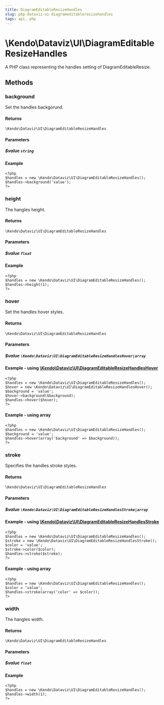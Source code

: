 ```yaml
---
title: DiagramEditableResizeHandles
slug: php-dataviz-ui-diagrameditableresizehandles
tags: api, php
---
```


# \Kendo\Dataviz\UI\DiagramEditableResizeHandles

A PHP class representing the handles setting of DiagramEditableResize.


## Methods

### background
Set the handles backgorund.

#### Returns
`\Kendo\Dataviz\UI\DiagramEditableResizeHandles`

#### Parameters

##### $value `string`



#### Example 
    <?php
    $handles = new \Kendo\Dataviz\UI\DiagramEditableResizeHandles();
    $handles->background('value');
    ?>

### height
The hangles height.

#### Returns
`\Kendo\Dataviz\UI\DiagramEditableResizeHandles`

#### Parameters

##### $value `float`



#### Example 
    <?php
    $handles = new \Kendo\Dataviz\UI\DiagramEditableResizeHandles();
    $handles->height(1);
    ?>

### hover

Set the handles hover styles.

#### Returns
`\Kendo\Dataviz\UI\DiagramEditableResizeHandles`

#### Parameters

##### $value `\Kendo\Dataviz\UI\DiagramEditableResizeHandlesHover|array`


#### Example - using [\Kendo\Dataviz\UI\DiagramEditableResizeHandlesHover](/kendo-ui/api/wrappers/php/Kendo/Dataviz/UI/DiagramEditableResizeHandlesHover)
    <?php
    $handles = new \Kendo\Dataviz\UI\DiagramEditableResizeHandles();
    $hover = new \Kendo\Dataviz\UI\DiagramEditableResizeHandlesHover();
    $background = 'value';
    $hover->background($background);
    $handles->hover($hover);
    ?>

#### Example - using array

    <?php
    $handles = new \Kendo\Dataviz\UI\DiagramEditableResizeHandles();
    $background = 'value';
    $handles->hover(array('background' => $background));
    ?>

### stroke

Specifies the handles stroke styles.

#### Returns
`\Kendo\Dataviz\UI\DiagramEditableResizeHandles`

#### Parameters

##### $value `\Kendo\Dataviz\UI\DiagramEditableResizeHandlesStroke|array`


#### Example - using [\Kendo\Dataviz\UI\DiagramEditableResizeHandlesStroke](/kendo-ui/api/wrappers/php/Kendo/Dataviz/UI/DiagramEditableResizeHandlesStroke)
    <?php
    $handles = new \Kendo\Dataviz\UI\DiagramEditableResizeHandles();
    $stroke = new \Kendo\Dataviz\UI\DiagramEditableResizeHandlesStroke();
    $color = 'value';
    $stroke->color($color);
    $handles->stroke($stroke);
    ?>

#### Example - using array

    <?php
    $handles = new \Kendo\Dataviz\UI\DiagramEditableResizeHandles();
    $color = 'value';
    $handles->stroke(array('color' => $color));
    ?>

### width
The hangles width.

#### Returns
`\Kendo\Dataviz\UI\DiagramEditableResizeHandles`

#### Parameters

##### $value `float`



#### Example 
    <?php
    $handles = new \Kendo\Dataviz\UI\DiagramEditableResizeHandles();
    $handles->width(1);
    ?>

